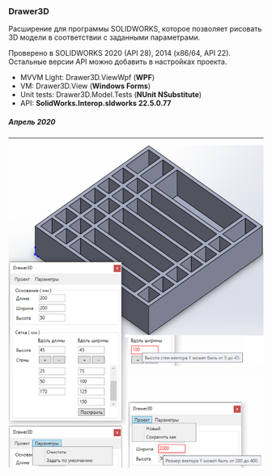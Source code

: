 ### Drawer3D
Расширение для программы SOLIDWORKS, которое позволяет рисовать 3D модели в соответствии с заданными параметрами. 

Проверено в SOLIDWORKS 2020 (API 28), 2014 (x86/64, API 22). Остальные версии API можно добавить в настройках проекта.

- MVVM Light: Drawer3D.ViewWpf (**WPF**)
- VM: Drawer3D.View (**Windows Forms**)
- Unit tests: Drawer3D.Model.Tests (**NUnit NSubstitute**)
- API: **SolidWorks.Interop.sldworks 22.5.0.77**

##### Апрель 2020

---

![v3](https://raw.githubusercontent.com/Nachyn/ORSAPR-TUSUR/develop/Images/3_0_0.png)